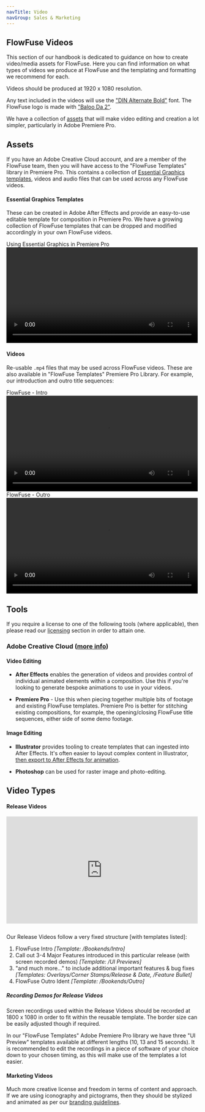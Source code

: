 ```yaml
---
navTitle: Video
navGroup: Sales & Marketing
---
```


## FlowFuse Videos

This section of our handbook is dedicated to guidance on how to create video/media assets for FlowFuse. Here you can find information on what types of videos we produce at FlowFuse and the templating and formatting we recommend for each. 

Videos should be produced at 1920 x 1080 resolution. 

Any text included in the videos will use the ["DIN Alternate Bold"](https://fontsgeek.com/fonts/DIN-Alternate-Bold) font. The FlowFuse logo is made with ["Baloo Da 2"](https://fonts.google.com/specimen/Baloo+Da+2).

We have a collection of [assets](#assets) that will make video editing and creation a lot simpler, particularly in Adobe Premiere Pro.

## Assets

If you have an Adobe Creative Cloud account, and are a member of the FlowFuse team, then you will have access to the "FlowFuse Templates" library in Premiere Pro. This contains a collection of [Essential Graphics templates](https://helpx.adobe.com/uk/premiere-pro/using/essential-graphics-panel.html), videos and audio files that can be used across any FlowFuse videos.

#### Essential Graphics Templates

These can be created in Adobe After Effects and provide an easy-to-use editable template for composition in Premiere Pro. We have a growing collection of FlowFuse templates that can be dropped and modified accordingly in your own FlowFuse videos.

<div class="video-caption">Using Essential Graphics in Premiere Pro</div>
<video width="500" controls>
  <source src="https://website-data.s3.eu-west-1.amazonaws.com/using-essential-graphics-in-pp.mp4" type="video/mp4">
</video>

#### Videos

Re-usable `.mp4` files that may be used across FlowFuse videos. These are also available in "FlowFuse Templates" Premiere Pro Library. For example, our introduction and outro title sequences:

<div class="video-caption">FlowFuse - Intro</div>
<video width="500" controls>
  <source src="https://website-data.s3.eu-west-1.amazonaws.com/ff-intro.mp4" type="video/mp4">
</video>

<div class="video-caption">FlowFuse - Outro</div>
<video width="500" controls>
  <source src="https://website-data.s3.eu-west-1.amazonaws.com/ff-outro.mp4" type="video/mp4">
</video>

## Tools

If you require a license to one of the following tools (where applicable), then please read our [licensing](../peopleops/expenses#software-licenses) section in order to attain one.

### Adobe Creative Cloud ([more info](https://www.adobe.com/uk/creativecloud.html))

#### Video Editing

- **After Effects** enables the generation of videos and provides control of individual animated elements within a composition. Use this if you're looking to generate bespoke animations to use in your videos.

- **Premiere Pro** - Use this when piecing together multiple bits of footage and existing FlowFuse templates. Premiere Pro is better for stitching existing compositions, for example, the opening/closing FlowFuse title sequences, either side of some demo footage.

#### Image Editing

- **Illustrator** provides tooling to create templates that can ingested into After Effects. It's often easier to layout complex content in Illustrator, [then export to After Effects for animation](https://www.schoolofmotion.com/blog/import-adobe-illustrator-files-into-after-effects).

- **Photoshop** can be used for raster image and photo-editing.


## Video Types

#### Release Videos

<iframe width="500" height="280" src="https://www.youtube.com/embed/nCe_qs0G6ZQ" title="YouTube video player" frameborder="0" allow="accelerometer; autoplay; clipboard-write; encrypted-media; gyroscope; picture-in-picture" style="margin-bottom: 12px;" allowfullscreen></iframe>

Our Release Videos follow a very fixed structure [with templates listed]:

1. FlowFuse Intro _[Template: /Bookends/Intro]_
2. Call out 3-4 Major Features introduced in this particular release (with screen recorded demos) _[Template: /UI Previews]_
3. "and much more..." to include additional important features & bug fixes _[Templates: Overlays/Corner Stamps/Release &amp; Date, /Feature Bullet]_
4. FlowFuse Outro Ident _[Template: /Bookends/Outro]_

##### Recording Demos for Release Videos
Screen recordings used within the Release Videos should be recorded at 1800 x 1080 in order to fit within the reusable template. The border size can be easily adjusted though if required.

In our "FlowFuse Templates" Adobe Premiere Pro library we have three "UI Preview" templates available at different lengths (10, 13 and 15 seconds). It is recommended to edit the recordings in a piece of software of your choice down to your chosen timing, as this will make use of the templates a lot easier.

#### Marketing Videos

Much more creative license and freedom in terms of content and approach. If we are using iconography and pictograms, then they should be stylized and animated as per our [branding guidelines](../design/branding.md).
